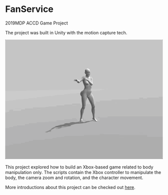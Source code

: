 # FanService
2019MDP ACCD Game Project

The project was built in Unity with the motion capture tech.

![](ReadmeMaterials/Fan2.gif)

This project explored how to build an Xbox-based game related to body manipulation only. The scripts contain the Xbox controller to manipulate the body, the camera zoom and rotation, and the character movement.

More introductions about this project can be checked out [here](https://fqhang.cargo.site/FanService).
